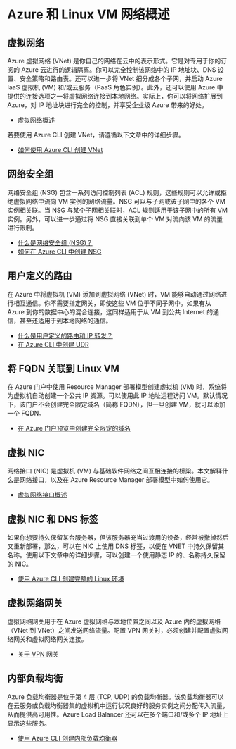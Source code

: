 <properties
    pageTitle="Azure 和 Linux VM 网络概述 | Azure"
    description="Azure 和 Linux VM 网络的概述。"
    services="virtual-machines-linux"
    documentationcenter="virtual-machines-linux"
    author="vlivech"
    manager="timlt"
    editor="" />  

<tags
    ms.assetid="b5420e35-0463-4456-9803-6142db150f2e"
    ms.service="virtual-machines-linux"
    ms.devlang="NA"
    ms.topic="article"
    ms.tgt_pltfrm="vm-linux"
    ms.workload="infrastructure"
    ms.date="10/25/2016"
    wacn.date="12/20/2016"
    ms.author="v-livech" />  


# Azure 和 Linux VM 网络概述
## 虚拟网络
Azure 虚拟网络 (VNet) 是你自己的网络在云中的表示形式。它是对专用于你的订阅的 Azure 云进行的逻辑隔离。你可以完全控制该网络中的 IP 地址块、DNS 设置、安全策略和路由表。还可以进一步将 VNet 细分成各个子网，并启动 Azure IaaS 虚拟机 (VM) 和/或云服务（PaaS 角色实例）。此外，还可以使用 Azure 中提供的连接选项之一将虚拟网络连接到本地网络。实际上，你可以将网络扩展到 Azure，对 IP 地址块进行完全的控制，并享受企业级 Azure 带来的好处。

* [虚拟网络概述](/documentation/articles/virtual-networks-overview/)

若要使用 Azure CLI 创建 VNet，请遵循以下文章中的详细步骤。

* [如何使用 Azure CLI 创建 VNet](/documentation/articles/virtual-networks-create-vnet-arm-cli/)

## 网络安全组
网络安全组 (NSG) 包含一系列访问控制列表 (ACL) 规则，这些规则可以允许或拒绝虚拟网络中流向 VM 实例的网络流量。NSG 可以与子网或该子网中的各个 VM 实例相关联。当 NSG 与某个子网相关联时，ACL 规则适用于该子网中的所有 VM 实例。另外，可以进一步通过将 NSG 直接关联到单个 VM 对流向该 VM 的流量进行限制。

* [什么是网络安全组 (NSG)？](/documentation/articles/virtual-networks-nsg/)
* [如何在 Azure CLI 中创建 NSG](/documentation/articles/virtual-networks-create-nsg-arm-cli/)

## 用户定义的路由
在 Azure 中将虚拟机 (VM) 添加到虚拟网络 (VNet) 时，VM 能够自动通过网络进行相互通信。你不需要指定网关，即使这些 VM 位于不同子网中。如果有从 Azure 到你的数据中心的混合连接，这同样适用于从 VM 到公共 Internet 的通信，甚至还适用于到本地网络的通信。

* [什么是用户定义的路由和 IP 转发？](/documentation/articles/virtual-networks-udr-overview/)
* [在 Azure CLI 中创建 UDR](/documentation/articles/virtual-network-create-udr-arm-cli/)

## 将 FQDN 关联到 Linux VM
在 Azure 门户中使用 Resource Manager 部署模型创建虚拟机 (VM) 时，系统将为虚拟机自动创建一个公共 IP 资源。可以使用此 IP 地址远程访问 VM。默认情况下，该门户不会创建完全限定域名（简称 FQDN），但一旦创建 VM，就可以添加一个 FQDN。

* [在 Azure 门户预览中创建完全限定的域名](/documentation/articles/virtual-machines-linux-portal-create-fqdn/)

## 虚拟 NIC
网络接口 (NIC) 是虚拟机 (VM) 与基础软件网络之间互相连接的桥梁。本文解释什么是网络接口，以及在 Azure Resource Manager 部署模型中如何使用它。

* [虚拟网络接口概述](/documentation/articles/virtual-network-network-interface-overview/)

## 虚拟 NIC 和 DNS 标签
如果你想要持久保留某台服务器，但该服务器充当过渡用的设备，经常被撤掉然后又重新部署，那么，可以在 NIC 上使用 DNS 标签，以便在 VNET 中持久保留其名称。使用以下文章中的详细步骤，可以创建一个使用静态 IP 的、名称持久保留的 NIC。

* [使用 Azure CLI 创建完整的 Linux 环境](/documentation/articles/virtual-machines-linux-create-cli-complete/)

## 虚拟网络网关
虚拟网络网关用于在 Azure 虚拟网络与本地位置之间以及 Azure 内的虚拟网络（VNet 到 VNet）之间发送网络流量。配置 VPN 网关时，必须创建并配置虚拟网络网关和虚拟网络网关连接。

* [关于 VPN 网关](/documentation/articles/vpn-gateway-about-vpngateways/)

## 内部负载均衡
Azure 负载均衡器是位于第 4 层 (TCP, UDP) 的负载均衡器。该负载均衡器可以在云服务或负载均衡器集的虚拟机中运行状况良好的服务实例之间分配传入流量，从而提供高可用性。Azure Load Balancer 还可以在多个端口和/或多个 IP 地址上显示这些服务。

* [使用 Azure CLI 创建内部负载均衡器](/documentation/articles/load-balancer-get-started-internet-arm-cli/)

<!---HONumber=Mooncake_1212_2016-->